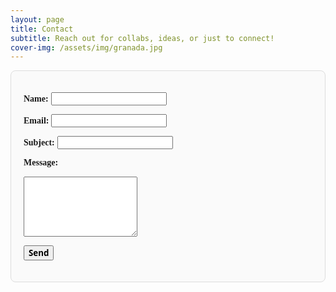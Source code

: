 ```yaml
---
layout: page
title: Contact
subtitle: Reach out for collabs, ideas, or just to connect!
cover-img: /assets/img/granada.jpg
---
```


<form action="https://formspree.io/f/mgvnejpp" method="POST" 
      style="max-width:600px; background:#fafafa; padding:20px; border-radius:8px; border:1px solid #ddd;">

  <label for="name" style="font-family:'Lora','Times New Roman',serif; font-weight:bold;">Name:</label>
  <input type="text" id="name" name="name" required>

  <label for="email" style="font-family:'Lora','Times New Roman',serif; font-weight:bold;">Email:</label>
  <input type="email" id="email" name="email" required>

  <label for="subject" style="font-family:'Lora','Times New Roman',serif; font-weight:bold;">Subject:</label>
  <input type="text" id="subject" name="subject">

  <label for="message" style="font-family:'Lora','Times New Roman',serif; font-weight:bold;">Message:</label>
  <textarea id="message" name="message" rows="6" required></textarea>

  <button type="submit" style="font-family:'Open Sans','Helvetica Neue',Helvetica,Arial,sans-serif; font-weight:bold;">Send</button>
</form>